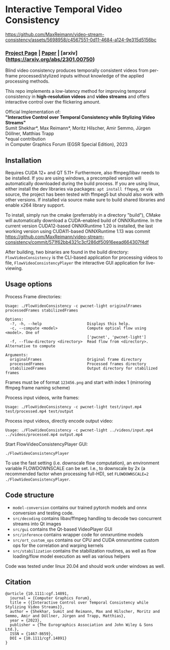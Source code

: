# Interactive Temporal Video Consistency #




https://github.com/MaxReimann/video-stream-consistency/assets/5698958/c4567551-0d11-4684-a124-9e315d5156bc



### [Project Page](https://maxreimann.github.io/stream-consistency/) | [Paper](https://onlinelibrary.wiley.com/doi/full/10.1111/cgf.14891) | [arxiv] (https://arxiv.org/abs/2301.00750) 

Blind video consistency produces temporally consistent videos from per-frame processed/stylized inputs without knowledge of the applied processing methods. 

This repo implements a low-latency method for improving temporal consistency in **high-resolution videos** and **video streams** and offers interactive control over the flickering amount.



Official Implementation of:<br/> 
**"Interactive Control over Temporal Consistency while Stylizing Video Streams"** <br/> 
Sumit Shekhar*, Max Reimann*, Moritz Hilscher, Amir Semmo, Jürgen Döllner, Matthias Trapp<br/> 
*equal contribution<br/> 
in Computer Graphics Forum (EGSR Special Edition), 2023

## Installation
Requires CUDA 12+ and QT 5.11+ 
Furthermore, also ffmpeg/libav needs to be installed. 
If you are using windows, a precompiled version will automatically downloaded during the build process.
If you are using linux, either install the dev libraries via packages: `apt install ffmpeg`, or via source, the project has been tested with ffmpeg5 but should also work with other versions. If installed via source make sure to build shared libraries and enable x264 library support.

To install, simply run the cmake (preferrably in a directory "build"), CMake will automatically download a CUDA-enabled build of ONNXRuntime. 
In the current version CUDA12-based ONNXRuntime 1.20 is installed, the last working version using CUDA11-based ONNXRuntime 1.13 was commit https://github.com/MaxReimann/video-stream-consistency/commit/571f62bb4321c3cf286df50916eead664307f4df

After building, two binaries are found in the build directory:
`FlowVideoConsistency` is the CLI-based application for processing videos to file, `FlowVideoConsistencyPlayer` the interactive GUI application for live-viewing.

## Usage options

Process Frame directories:
```
Usage: ./FlowVideoConsistency -c pwcnet-light originalFrames processedFrames stabilizedFrames

Options:
  -?, -h, --help                    Displays this help.
  -c, --compute <model>             Compute optical flow using <model>. One of
                                    ['pwcnet', 'pwcnet-light']
  -f, --flow-directory <directory>  Read flow from <directory>. Alternative to compute

Arguments:
  originalFrames                    Original frame directory
  processedFrames                   Processed frames directory
  stabilizedFrames                  Output directory for stabilized frames
```
Frames must be of format `123456.png` and start with index 1 (mirroring ffmpeg frame naming scheme)


Process input videos, write frames: 
```
Usage: ./FlowVideoConsistency -c pwcnet-light test/input.mp4  test/processed.mp4 test/output
```

Process input videos, directly encode output video: 
```
Usage: ./FlowVideoConsistency -c pwcnet-light ../videos/input.mp4 ../videos/processed.mp4 output.mp4
```

Start FlowVideoConsistencyPlayer GUI:
```
./FlowVideoConsistencyPlayer
```

To use the fast setting (i.e. downscale flow computation), an environment variable FLOWDOWNSCALE can be set.
I.e., to downscale by 2x (a recommended factor when processing full-HD), set `FLOWDOWNSCALE=2 ./FlowVideoConsistencyPlayer`.

## Code structure
- `model-conversion` contains our trained pytorch models and onnx conversion and testing code.
- `src/decoding` contains libav/ffmpeg handling to decode two concurrent streams into Qt images
- `src/gui` contains the Qt-based VideoPlayer GUI
- `src/inference` contains wrapper code for onnxruntime models
- `src/ort_custom_ops` contains our CPU and CUDA onnxruntime custom ops for the correlation and warping kernels
- `src/stabilization` contains the stabilization routines, as well as flow loading/flow model execution as well as various helpers


Code was tested under linux 20.04 and should work under windows as well.

## Citation
```
@article {10.1111:cgf.14891,
  journal = {Computer Graphics Forum},
  title = {{Interactive Control over Temporal Consistency while Stylizing Video Streams}},
  author = {Shekhar, Sumit and Reimann, Max and Hilscher, Moritz and Semmo, Amir and Döllner, Jürgen and Trapp, Matthias},
  year = {2023},
  publisher = {The Eurographics Association and John Wiley & Sons Ltd.},
  ISSN = {1467-8659},
  DOI = {10.1111/cgf.14891}
}
```
